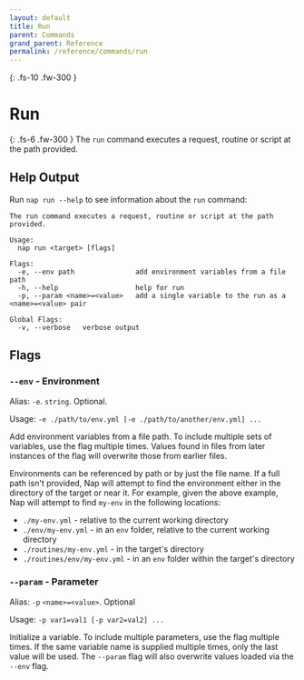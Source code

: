```yaml
---
layout: default
title: Run
parent: Commands
grand_parent: Reference
permalink: /reference/commands/run
---
```


{: .fs-10 .fw-300 }
# Run

{: .fs-6 .fw-300 }
The `run` command executes a request, routine or script at the path provided.

## Help Output

Run `nap run --help` to see information about the `run` command:

```
The run command executes a request, routine or script at the path provided.

Usage:
  nap run <target> [flags]

Flags:
  -e, --env path               add environment variables from a file path
  -h, --help                   help for run
  -p, --param <name>=<value>   add a single variable to the run as a <name>=<value> pair

Global Flags:
  -v, --verbose   verbose output
```

## Flags

### `--env` - Environment

Alias: `-e`. `string`. Optional.

Usage: `-e ./path/to/env.yml [-e ./path/to/another/env.yml] ...`

Add environment variables from a file path. To include multiple sets of variables, use the flag multiple times. Values found in files from later instances of the flag will overwrite those from earlier files.

Environments can be referenced by path or by just the file name. If a full path isn't provided, Nap will attempt to find the environment either in the directory of the target or near it. For example, given the above example, Nap will attempt to find `my-env` in the following locations:

* `./my-env.yml` - relative to the current working directory
* `./env/my-env.yml` - in an `env` folder, relative to the current working directory
* `./routines/my-env.yml` - in the target's directory
* `./routines/env/my-env.yml` - in an `env` folder within the target's directory

### `--param` - Parameter

Alias: `-p` `<name>=<value>`. Optional

Usage: `-p var1=val1 [-p var2=val2] ...`

Initialize a variable. To include multiple parameters, use the flag multiple times. If the same variable name is supplied multiple times, only the last value will be used. The `--param` flag will also overwrite values loaded via the `--env` flag.